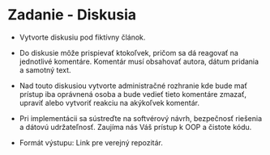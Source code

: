 # Zadanie - Diskusia

- Vytvorte diskusiu pod fiktívny článok. 
- Do diskusie môže prispievať
ktokoľvek, pričom sa dá reagovať na jednotlivé komentáre. Komentár musí
obsahovať autora, dátum pridania a samotný text.

- Nad touto diskusiou vytvorte administračné rozhranie kde bude mať prístup
iba oprávnená osoba a bude vedieť tieto komentáre zmazať, upraviť alebo
vytvoriť reakciu na akýkoľvek komentár.

- Pri implementácii sa sústreďte na softvérový návrh, bezpečnosť riešenia a
dátovú udržateľnosť.
Zaujíma nás Váš prístup k OOP a čistote kódu.

- Formát výstupu: Link pre verejný repozitár.
